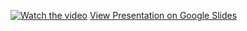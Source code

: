 [![Watch the video](https://www.youtube.com/watch?v=UrZrx6ozNCc&t=1s)](https://www.youtube.com/watch?v=UrZrx6ozNCc&t=1s)
[View Presentation on Google Slides](https://docs.google.com/presentation/u/0/?ec=wgc-slides-[module]-goto)
